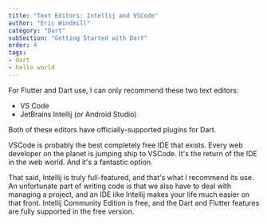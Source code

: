 ```yaml
---
title: "Text Editors: Intellij and VSCode"
author: "Eric Windmill"
category: "Dart"
subSection: "Getting Started with Dart"
order: 4
tags:
- dart
- hello world
---
```


For Flutter and Dart use, I can only recommend these two text editors:

* VS Code
* JetBrains Intellij (or Android Studio)

Both of these editors have officially-supported plugins for Dart. 

VSCode is probably the best completely free IDE that exists. Every web developer on the planet is jumping ship to VSCode. It's the return of the IDE in the web world. And it's a fantastic option.

That said, Intellij is truly full-featured, and that's what I recommend its use. An unfortunate part of writing code is that we also have to deal with managing a project, and an IDE like Intellij makes your life much easier on that front. Intellij Community Edition is free, and the Dart and Flutter features are fully supported in the free version.